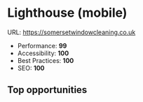 # Lighthouse (mobile)
URL: https://somersetwindowcleaning.co.uk

- Performance: **99**
- Accessibility: **100**
- Best Practices: **100**
- SEO: **100**

## Top opportunities